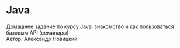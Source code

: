 # Java

Домашнее задание по курсу Java: знакомство и как пользоваться базовым API (семинары)   
Автор: Александр Новицкий
